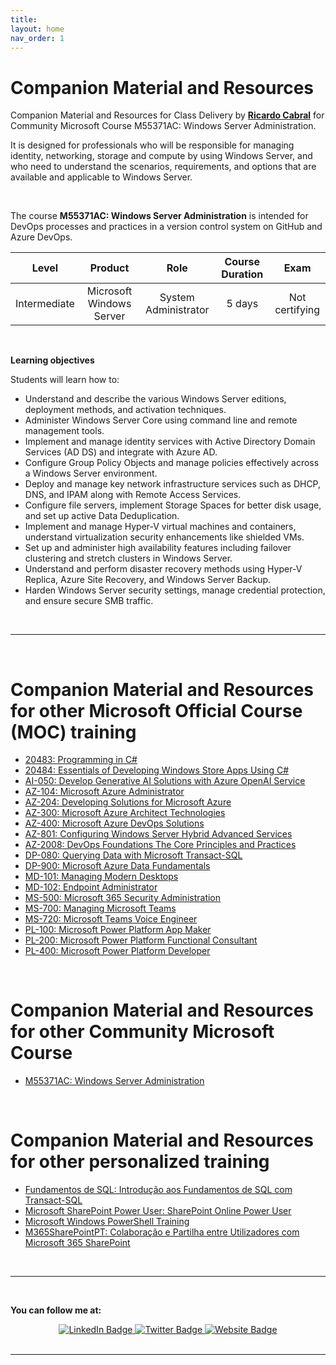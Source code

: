 ```yaml
---
title: 
layout: home
nav_order: 1
---
```


# Companion Material and Resources

Companion Material and Resources for Class Delivery by [**Ricardo Cabral**](https://www.rramoscabral.com) for Community Microsoft Course M55371AC: Windows Server Administration.

It is designed for professionals who will be responsible for managing identity, networking, storage and compute by using Windows Server, and who need to understand the scenarios, requirements, and options that are available and applicable to Windows Server. 

<br/>

The course **M55371AC: Windows Server Administration** is intended for DevOps processes and practices in a version control system on GitHub and Azure DevOps.


|  Level        | Product                                | Role                  | Course Duration  |  Exam | 
| :---:         | :---:                                  | :---:                 | :---:            | :---: 
|  Intermediate | Microsoft Windows Server               | System Administrator  | 5 days           | Not certifying |



<br/>

**Learning objectives**

Students will learn how to:
- Understand and describe the various Windows Server editions, deployment methods, and activation techniques.
- Administer Windows Server Core using command line and remote management tools.
- Implement and manage identity services with Active Directory Domain Services (AD DS) and integrate with Azure AD.
- Configure Group Policy Objects and manage policies effectively across a Windows Server environment.
- Deploy and manage key network infrastructure services such as DHCP, DNS, and IPAM along with Remote Access Services.
- Configure file servers, implement Storage Spaces for better disk usage, and set up active Data Deduplication.
- Implement and manage Hyper-V virtual machines and containers, understand virtualization security enhancements like shielded VMs.
- Set up and administer high availability features including failover clustering and stretch clusters in Windows Server.
- Understand and perform disaster recovery methods using Hyper-V Replica, Azure Site Recovery, and Windows Server Backup.
- Harden Windows Server security settings, manage credential protection, and ensure secure SMB traffic.


<br/>

---

<br/>

<a id="othergeneraltraining" />

# Companion Material and Resources for other Microsoft Official Course (MOC) training

- [20483: Programming in C#](https://github.com/rramoscabral/20483---Training---Programming-in-C-Sharp)
- [20484: Essentials of Developing Windows Store Apps Using C#](https://github.com/rramoscabral/20484---Training---Essentials-of-Developing-Windows-Store-Apps-Using-C-Sharp)
- [AI-050: Develop Generative AI Solutions with Azure OpenAI Service](https://ai-050.rramoscabral.com/)
- [AZ-104: Microsoft Azure Administrator](https://az-2008.rramoscabral.com/)
- [AZ-204: Developing Solutions for Microsoft Azure](https://az-204.rramoscabral.com/)
- [AZ-300: Microsoft Azure Architect Technologies](http://AZ-300.rramoscabral.com/)
- [AZ-400: Microsoft Azure DevOps Solutions](https://az-400.rramoscabral.com/)
- [AZ-801: Configuring Windows Server Hybrid Advanced Services](https://az-801.rramoscabral.com)
- [AZ-2008: DevOps Foundations The Core Principles and Practices](https://az-2008.rramoscabral.com/)
- [DP-080: Querying Data with Microsoft Transact-SQL](https://dp-080.rramoscabral.com/)
- [DP-900: Microsoft Azure Data Fundamentals](https://dp-900.rramoscabral.com)
- [MD-101: Managing Modern Desktops](https://md-101.rramoscabral.com/)
- [MD-102: Endpoint Administrator](https://md-102.rramoscabral.com/)
- [MS-500: Microsoft 365 Security Administration](https://github.com/rramoscabral/MS-500---Training---Microsoft-365-Security-Administration)
- [MS-700: Managing Microsoft Teams](https://ms-700.rramoscabral.com/)
- [MS-720: Microsoft Teams Voice Engineer](https://ms-720.rramoscabral.com/)
- [PL-100: Microsoft Power Platform App Maker](https://pl-100.rramoscabral.com)
- [PL-200: Microsoft Power Platform Functional Consultant](https://pl-200.rramoscabral.com)
- [PL-400: Microsoft Power Platform Developer](https://pl-400.rramoscabral.com)

<br/>

# Companion Material and Resources for other Community Microsoft Course

- [M55371AC: Windows Server Administration](https://m55371.rramoscabral.com/)

<br/>

# Companion Material and Resources for other personalized training

- [Fundamentos de SQL: Introdução aos Fundamentos de SQL com Transact-SQL](https://rramoscabral.github.io/Fundamentos-de-SQL/)
- [Microsoft SharePoint Power User: SharePoint Online Power User](http://msspopoweruser.rramoscabral.com/)
- [Microsoft Windows PowerShell Training](https://github.com/rramoscabral/MSPowerShell---Training---Microsoft-Windows-PowerShell)
- [M365SharePointPT: Colaboração e Partilha entre Utilizadores com Microsoft 365 SharePoint](https://m365sharepointpt.rramoscabral.com/)

<br/>

---

<a id="followme" />

<br/>

**You can follow me at:**

<div id="badges" align="center">
  <a href="https://www.linkedin.com/in/rrcabral">
    <img src="https://img.shields.io/badge/LinkedIn-blue?style=for-the-badge&logo=linkedin&logoColor=white" alt="LinkedIn Badge"/>
  </a>
  <a href="https://twitter.com/rramoscabral">
    <img src="https://img.shields.io/badge/Twitter-blue?style=for-the-badge&logo=twitter&logoColor=white" alt="Twitter Badge"/>
  </a>
   <a href="https://www.rramoscabral.com">
    <img src="https://img.shields.io/badge/Website-blue?style=for-the-badge&logo=Website&logoColor=white" alt="Website Badge"/>
  </a>
</div>


<br/>

---

<br/>